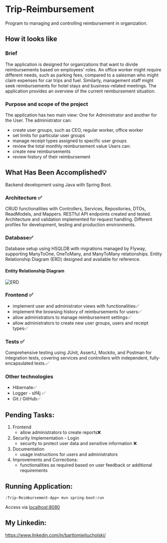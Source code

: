 # Trip-Reimbursement
Program to managing and controlling reimbursement in organization.

## How it looks like
### Brief
The application is designed for organizations that want to divide reimbursements
based on employees' roles. An office worker might require different needs, such as parking fees, compared to a salesman who might claim expenses for car trips and fuel. Similarly, management staff might seek reimbursements for hotel stays and business-related meetings.
The application provides an overview of the current reimbursement situation. 
### Purpose and scope of the project
The application has two main view: One for Administrator and another for the User. 
The administrator can:
 - create user groups, such as CEO, regular worker, office worker
 - set limits for particular user groups
 - manage receipt types assigned to specific user groups
 - review the total monthly reimbursement value
Users can:
 - create new reimbursements
 - review history of their reimbursement
## What Has Been Accomplished💡
Backend development using Java with Spring Boot.
### Architecture ✅
CRUD functionalities with Controllers, Services, Repositories, DTOs, ReadModels, and Mappers. RESTful API endpoints created and tested. Architecture and validation implemented for request handling. Different profiles for development, testing and production environments.
### Database✅
Database setup using HSQLDB with migrations managed by Flyway, supporting ManyToOne, OneToMany, and ManyToMany relationships. Entity Relationship Diagram (ERD) designed and available for reference.
#### Entity Relationship Diagram
![ERD](https://github.com/GitHub-BartekT/Trip-Reimbursement-Calculation/assets/119587290/7d93431f-b973-464b-8cc4-88265b5fb824)
### Frontend ✅
  - implement user and administrator views with functionalities✅
  - implement the browsing history of reimbursements for users✅
  - allow administrators to manage reimbursement settings✅
  - allow administrators to create new user groups, users and receipt types✅
### Tests ✅
Comprehensive testing using JUnit, AssertJ, Mockito, and Postman for integration tests, covering services and controllers with independent, fully-encapsulated tests.✅
### Other technologies
- Hibernate✅
- Logger - slf4j ✅
- Git / GitHub✅
## Pending Tasks:  
1. Frontend 
   - allow administrators to create reports❌
2. Security Implementation - Login
   - security to protect user data and sensitive information ❌
3. Documentation
   - usage instructions for users and administrators
4. Improvements and Corrections:
   - functionalities as required based on user feedback or additional requirements

## Running Application:

```:Trip-Reimbursement-App> mvn spring-boot:run```

Access via [localhost:8080](http://localhost:8080)

## My Linkedin:
https://www.linkedin.com/in/bartlomiejtucholski/


 
